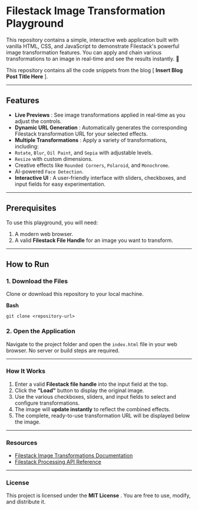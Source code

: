 # Filestack Image Transformation Playground

This repository contains a simple, interactive web application built with vanilla HTML, CSS, and JavaScript to demonstrate Filestack's powerful image transformation features. You can apply and chain various transformations to an image in real-time and see the results instantly. 🧪

This repository contains all the code snippets from the blog [ **Insert Blog Post Title Here** ].

---

## Features

* **Live Previews** : See image transformations applied in real-time as you adjust the controls.
* **Dynamic URL Generation** : Automatically generates the corresponding Filestack transformation URL for your selected effects.
* **Multiple Transformations** : Apply a variety of transformations, including:
* `Rotate`, `Blur`, `Oil Paint`, and `Sepia` with adjustable levels.
* `Resize` with custom dimensions.
* Creative effects like `Rounded Corners`, `Polaroid`, and `Monochrome`.
* AI-powered `Face Detection`.
* **Interactive UI** : A user-friendly interface with sliders, checkboxes, and input fields for easy experimentation.

---

## Prerequisites

To use this playground, you will need:

1. A modern web browser.
2. A valid **Filestack File Handle** for an image you want to transform.

---

## How to Run

### 1. Download the Files

Clone or download this repository to your local machine.

**Bash**

```
git clone <repository-url>
```

### 2. Open the Application

Navigate to the project folder and open the `index.html` file in your web browser. No server or build steps are required.

---

### How It Works

1. Enter a valid **Filestack file handle** into the input field at the top.
2. Click the **"Load"** button to display the original image.
3. Use the various checkboxes, sliders, and input fields to select and configure transformations.
4. The image will **update instantly** to reflect the combined effects.
5. The complete, ready-to-use transformation URL will be displayed below the image.

---

### Resources

* [Filestack Image Transformations Documentation](https://www.google.com/search?q=https://www.filestack.com/docs/transform/)
* [Filestack Processing API Reference](https://www.filestack.com/docs/api/processing/)

---

### License

This project is licensed under the  **MIT License** . You are free to use, modify, and distribute it.
